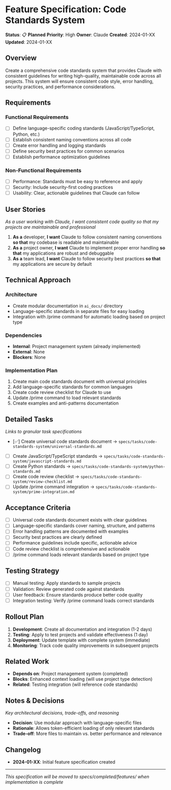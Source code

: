# Feature Specification: Code Standards System

**Status**: 📋 **Planned**
**Priority**: High
**Owner**: Claude
**Created**: 2024-01-XX
**Updated**: 2024-01-XX

## Overview

Create a comprehensive code standards system that provides Claude with consistent guidelines for writing high-quality, maintainable code across all projects. This system will ensure consistent code style, error handling, security practices, and performance considerations.

## Requirements

### Functional Requirements

- [ ] Define language-specific coding standards (JavaScript/TypeScript, Python, etc.)
- [ ] Establish consistent naming conventions across all code
- [ ] Create error handling and logging standards
- [ ] Define security best practices for common scenarios
- [ ] Establish performance optimization guidelines

### Non-Functional Requirements

- [ ] Performance: Standards must be easy to reference and apply
- [ ] Security: Include security-first coding practices
- [ ] Usability: Clear, actionable guidelines that Claude can follow

## User Stories

_As a user working with Claude, I want consistent code quality so that my projects are maintainable and professional_

1. **As a** developer, **I want** Claude to follow consistent naming conventions **so that** my codebase is readable and maintainable
2. **As a** project owner, **I want** Claude to implement proper error handling **so that** my applications are robust and debuggable
3. **As a** team lead, **I want** Claude to follow security best practices **so that** my applications are secure by default

## Technical Approach

### Architecture

- Create modular documentation in `ai_docs/` directory
- Language-specific standards in separate files for easy loading
- Integration with /prime command for automatic loading based on project type

### Dependencies

- **Internal**: Project management system (already implemented)
- **External**: None
- **Blockers**: None

### Implementation Plan

1. Create main code standards document with universal principles
2. Add language-specific standards for common languages
3. Create code review checklist for Claude to use
4. Update /prime command to load relevant standards
5. Create examples and anti-patterns documentation

## Detailed Tasks

_Links to granular task specifications_

- [✅] Create universal code standards document → `specs/tasks/code-standards-system/universal-standards.md`
- [ ] Create JavaScript/TypeScript standards → `specs/tasks/code-standards-system/javascript-standards.md`
- [ ] Create Python standards → `specs/tasks/code-standards-system/python-standards.md`
- [ ] Create code review checklist → `specs/tasks/code-standards-system/review-checklist.md`
- [ ] Update /prime command integration → `specs/tasks/code-standards-system/prime-integration.md`

## Acceptance Criteria

- [ ] Universal code standards document exists with clear guidelines
- [ ] Language-specific standards cover naming, structure, and patterns
- [ ] Error handling patterns are documented with examples
- [ ] Security best practices are clearly defined
- [ ] Performance guidelines include specific, actionable advice
- [ ] Code review checklist is comprehensive and actionable
- [ ] /prime command loads relevant standards based on project type

## Testing Strategy

- [ ] Manual testing: Apply standards to sample projects
- [ ] Validation: Review generated code against standards
- [ ] User feedback: Ensure standards produce better code quality
- [ ] Integration testing: Verify /prime command loads correct standards

## Rollout Plan

1. **Development**: Create all documentation and integration (1-2 days)
2. **Testing**: Apply to test projects and validate effectiveness (1 day)
3. **Deployment**: Update template with complete system (immediate)
4. **Monitoring**: Track code quality improvements in subsequent projects

## Related Work

- **Depends on**: Project management system (completed)
- **Blocks**: Enhanced context loading (will use project type detection)
- **Related**: Testing integration (will reference code standards)

## Notes & Decisions

_Key architectural decisions, trade-offs, and reasoning_

- **Decision**: Use modular approach with language-specific files
- **Rationale**: Allows token-efficient loading of only relevant standards
- **Trade-off**: More files to maintain vs. better performance and relevance

## Changelog

- **2024-01-XX**: Initial feature specification created

---

_This specification will be moved to specs/completed/features/ when implementation is complete_
